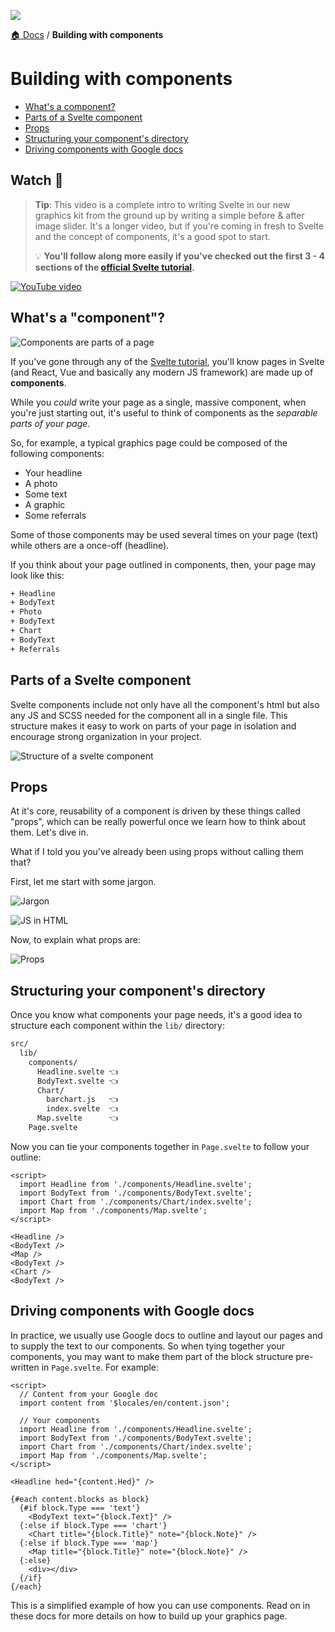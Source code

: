![](https://graphics.thomsonreuters.com/style-assets/images/logos/reuters-graphics-logo/svg/graphics-logo-color-dark.svg)

[🏠 Docs](https://github.com/reuters-graphics/bluprint_graphics-kit/blob/master/docs/developers/README.md) / **Building with components**

# Building with components

- [What's a component?](#whats-a-component)
- [Parts of a Svelte component](#parts-of-a-svelte-component)
- [Props](#props)
- [Structuring your component's directory](#structuring-your-components-directory)
- [Driving components with Google docs](#driving-components-with-google-docs)

## Watch 🎥

> **Tip**: This video is a complete intro to writing Svelte in our new graphics kit from the ground up by writing a simple before & after image slider. It's a longer video, but if you're coming in fresh to Svelte and the concept of components, it's a good spot to start.
>
> 💡 **You'll follow along more easily if you've checked out the first 3 - 4 sections of the [official Svelte tutorial](https://svelte.dev/tutorial/basics).**

[![YouTube video](https://img.youtube.com/vi/VTtDTiuY2w4/0.jpg)](https://www.youtube.com/watch?v=VTtDTiuY2w4)

## What's a "component"?

![](https://user-images.githubusercontent.com/12295494/140011259-9aab7e74-151d-4e99-88d5-b2b30c8ade4b.jpg 'Components are parts of a page')

If you've gone through any of the [Svelte tutorial](https://svelte.dev/tutorial/basics), you'll know pages in Svelte (and React, Vue and basically any modern JS framework) are made up of **components**.

While you _could_ write your page as a single, massive component, when you're just starting out, it's useful to think of components as the _separable parts of your page_.

So, for example, a typical graphics page could be composed of the following components:

- Your headline
- A photo
- Some text
- A graphic
- Some referrals

Some of those components may be used several times on your page (text) while others are a once-off (headline).

If you think about your page outlined in components, then, your page may look like this:

```bash
+ Headline
+ BodyText
+ Photo
+ BodyText
+ Chart
+ BodyText
+ Referrals
```

## Parts of a Svelte component

Svelte components include not only have all the component's html but also any JS and SCSS needed for the component all in a single file. This structure makes it easy to work on parts of your page in isolation and encourage strong organization in your project.

![](https://user-images.githubusercontent.com/12295494/140011258-66cfc5c2-d2d2-4318-b84b-352b8c7b806d.jpg 'Structure of a svelte component')


## Props

At it's core, reusability of a component is driven by these things called "props", which can be really powerful once we learn how to think about them. Let's dive in.

What if I told you you've already been using props without calling them that?

First, let me start with some jargon.

![](https://user-images.githubusercontent.com/12295494/140307702-f5f8d06d-1beb-48ff-b547-167425b197db.jpg 'Jargon')

![](https://user-images.githubusercontent.com/12295494/140307683-74727a36-b8e2-45d9-b204-9e42d179f876.jpg 'JS in HTML')

Now, to explain what props are:

![](https://user-images.githubusercontent.com/12295494/140307709-3e9c0b53-cac6-4568-92a8-03e71701f02c.jpg 'Props')

## Structuring your component's directory

Once you know what components your page needs, it's a good idea to structure each component within the `lib/` directory:

```bash
src/
  lib/
    components/
      Headline.svelte 👈
      BodyText.svelte 👈
      Chart/
        barchart.js   👈
        index.svelte  👈
      Map.svelte      👈
    Page.svelte
```

Now you can tie your components together in `Page.svelte` to follow your outline:

```svelte
<script>
  import Headline from './components/Headline.svelte';
  import BodyText from './components/BodyText.svelte';
  import Chart from './components/Chart/index.svelte';
  import Map from './components/Map.svelte';
</script>

<Headline />
<BodyText />
<Map />
<BodyText />
<Chart />
<BodyText />
```


## Driving components with Google docs

In practice, we usually use Google docs to outline and layout our pages and to supply the text to our components. So when tying together your components, you may want to make them part of the block structure pre-written in `Page.svelte`. For example:

```svelte
<script>
  // Content from your Google doc
  import content from '$locales/en/content.json';

  // Your components
  import Headline from './components/Headline.svelte';
  import BodyText from './components/BodyText.svelte';
  import Chart from './components/Chart/index.svelte';
  import Map from './components/Map.svelte';
</script>

<Headline hed="{content.Hed}" />

{#each content.blocks as block}
  {#if block.Type === 'text'}
    <BodyText text="{block.Text}" />
  {:else if block.Type === 'chart'}
    <Chart title="{block.Title}" note="{block.Note}" />
  {:else if block.Type === 'map'}
    <Map title="{block.Title}" note="{block.Note}" />
  {:else}
    <div></div>
  {/if}
{/each}
```

This is a simplified example of how you can use components. Read on in these docs for more details on how to build up your graphics page.
